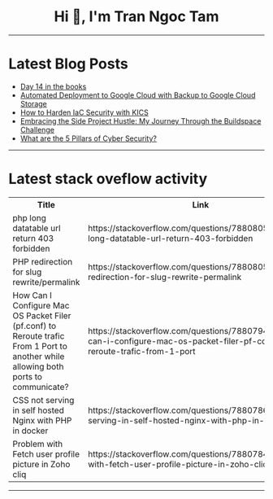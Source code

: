 <h1 align="center">Hi 👋, I'm Tran Ngoc Tam</h1>

---

# Latest Blog Posts 
<!-- BLOG-POST-LIST:START -->
- [Day 14 in the books](https://dev.to/myrojyn/day-14-in-the-books-21ld)
- [Automated Deployment to Google Cloud with Backup to Google Cloud Storage](https://dev.to/manojspace/automated-deployment-to-google-cloud-with-backup-to-google-cloud-storage-knf)
- [How to Harden IaC Security with KICS](https://dev.to/yayabobi/how-to-harden-iac-security-with-kics-2d9i)
- [Embracing the Side Project Hustle: My Journey Through the Buildspace Challenge](https://dev.to/dfordp/embracing-the-side-project-hustle-my-journey-through-the-buildspace-challenge-1hcc)
- [What are the 5 Pillars of Cyber Security?](https://dev.to/clouddefenseai/what-are-the-5-pillars-of-cyber-security-174l)
<!-- BLOG-POST-LIST:END -->

---

# Latest stack oveflow activity
<table>
  <tr><th>Title</th><th>Link</th></tr>
  <!-- STACKOVERFLOW:START --><tr><td>php long datatable url return 403 forbidden</td><td>https://stackoverflow.com/questions/78808059/php-long-datatable-url-return-403-forbidden</td></tr><tr><td>PHP redirection for slug rewrite/permalink</td><td>https://stackoverflow.com/questions/78808058/php-redirection-for-slug-rewrite-permalink</td></tr><tr><td>How Can I Configure Mac OS Packet Filer &lpar;pf.conf&rpar; to Reroute trafic From 1 Port to another while allowing both ports to communicate?</td><td>https://stackoverflow.com/questions/78807949/how-can-i-configure-mac-os-packet-filer-pf-conf-to-reroute-trafic-from-1-port</td></tr><tr><td>CSS not serving in self hosted Nginx with PHP in docker</td><td>https://stackoverflow.com/questions/78807862/css-not-serving-in-self-hosted-nginx-with-php-in-docker</td></tr><tr><td>Problem with Fetch user profile picture in Zoho cliq</td><td>https://stackoverflow.com/questions/78807844/problem-with-fetch-user-profile-picture-in-zoho-cliq</td></tr><!-- STACKOVERFLOW:END -->
</table>

---


